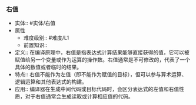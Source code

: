 ###  右值 
- 实体:: #实体/右值 
- 属性
	- 难度级别:: #难度/L1 
	- 前置知识::
- 定义::  在编译原理中，右值是指表达式计算结果能够直接获得的值，它可以被赋值给另一个变量或作为运算的操作数。右值通常是不可修改的，代表了一个具体的数值或者临时的结果。
- 特点:: 右值不能作为左值（即不能作为赋值的目标），但可以参与算术运算、逻辑运算和其他表达式的构建。
- 应用:: 编译器在生成中间代码或目标代码时，会区分表达式的左值和右值性质，对于右值通常会生成读取或计算相应值的代码。